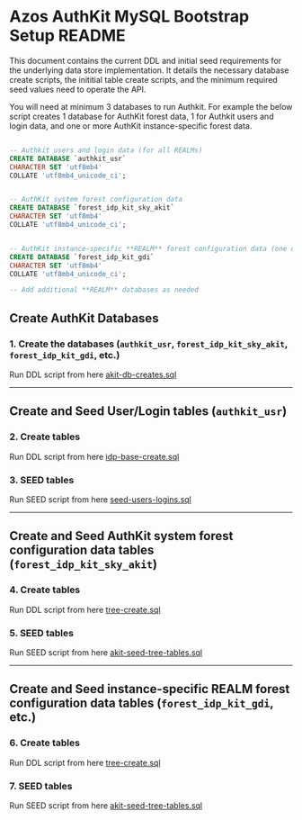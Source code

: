 ﻿# Azos AuthKit MySQL Bootstrap Setup README

This document contains the current DDL and initial seed requirements for the underlying data store implementation. It details the necessary database create scripts, the inititial table create scripts, and the minimum required seed values need to operate the API.

You will need at minimum 3 databases to run Authkit. For example the below script creates 1 database for AuthKit forest data, 1 for Authkit users and login data, and one or more AuthKit instance-specific forest data.

```sql

-- Authkit users and login data (for all REALMs)
CREATE DATABASE `authkit_usr`
CHARACTER SET 'utf8mb4'
COLLATE 'utf8mb4_unicode_ci';


-- AuthKit system forest configuration data
CREATE DATABASE `forest_idp_kit_sky_akit`
CHARACTER SET 'utf8mb4'
COLLATE 'utf8mb4_unicode_ci';


-- AuthKit instance-specific **REALM** forest configuration data (one or more DBs depending on you deployment needs)
CREATE DATABASE `forest_idp_kit_gdi`
CHARACTER SET 'utf8mb4'
COLLATE 'utf8mb4_unicode_ci';

-- Add additional **REALM** databases as needed

```

## Create AuthKit Databases


### 1. Create the databases (`authkit_usr`, `forest_idp_kit_sky_akit`, `forest_idp_kit_gdi`, etc.)

Run DDL script from here [akit-db-creates.sql](/src/providers/Azos.AuthKit.Server.MySql/ddl/akit-db-creates.sql)

---

## Create and Seed User/Login tables (`authkit_usr`)

### 2. Create tables 

Run DDL script from here [idp-base-create.sql](/src/providers/Azos.AuthKit.Server.MySql/ddl/idp-base-create.sql)

### 3. SEED tables

Run SEED script from here [seed-users-logins.sql](/src/providers/Azos.AuthKit.Server.MySql/bootstrap/seed-users-logins.sql)

---

## Create and Seed AuthKit system forest configuration data tables (`forest_idp_kit_sky_akit`)

### 4. Create tables 

Run DDL script from here [tree-create.sql](/src/providers/Azos.MySql/ConfForest/ddl/tree-create.sql)


### 5. SEED tables

Run SEED script from here [akit-seed-tree-tables.sql](/src/providers/Azos.AuthKit.Server.MySql/bootstrap/akit-seed-tree-tables.sql)

---

## Create and Seed instance-specific **REALM** forest configuration data tables (`forest_idp_kit_gdi`, etc.)

### 6. Create tables 

Run DDL script from here [tree-create.sql](/src/providers/Azos.MySql/ConfForest/ddl/tree-create.sql)


### 7. SEED tables

Run SEED script from here [akit-seed-tree-tables.sql](/src/providers/Azos.AuthKit.Server.MySql/bootstrap/akit-seed-tree-tables.sql)


